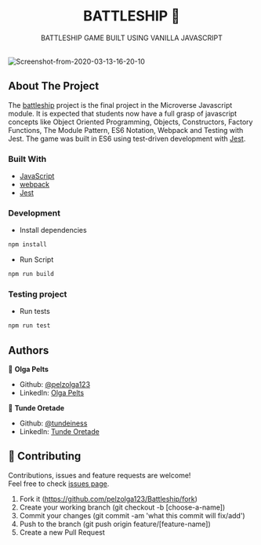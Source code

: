 <h1 align="center">BATTLESHIP 👋</h1>

<p align="center">BATTLESHIP GAME BUILT USING VANILLA JAVASCRIPT</p><br />

<img src="https://i.ibb.co/pystLHX/Screenshot-from-2020-03-13-16-20-10.png" alt="Screenshot-from-2020-03-13-16-20-10" border="0">

## About The Project

The [battleship](https://en.wikipedia.org/wiki/Battleship_(game)) project is the
final project in the Microverse Javascript module. It is expected that students now
have a full grasp of javascript concepts like Object Oriented Programming, Objects, Constructors, Factory
Functions, The Module Pattern, ES6 Notation, Webpack and Testing with Jest. The
game was built in ES6 using test-driven development with [Jest](https://jestjs.io/).


### Built With
* [JavaScript](https://www.javascript.com/)
* [webpack](https://webpack.js.org/)
* [Jest](https://jestjs.io/)

### Development
* Install dependencies
```sh
npm install
```
* Run Script
```sh
npm run build
```

### Testing project
* Run tests

```sh
npm run test
```

## Authors

👤 **Olga Pelts**
   - Github: [@pelzolga123](https://github.com/pelzolga123)
   - LinkedIn: [Olga Pelts](https://www.linkedin.com/in/olga-pelts/)

👤 **Tunde Oretade**
   - Github: [@tundeiness](https://github.com/tundeiness)
   - LinkedIn: [Tunde Oretade](https://www.linkedin.com/in/tundeoretade/)

## 🤝 Contributing

Contributions, issues and feature requests are welcome!<br />Feel free to check [issues page](https://github.com/pelzolga123/Battleship/issues).

1. Fork it (https://github.com/pelzolga123/Battleship/fork)
2. Create your working branch (git checkout -b [choose-a-name])
3. Commit your changes (git commit -am 'what this commit will fix/add')
4. Push to the branch (git push origin feature/[feature-name])
5. Create a new Pull Request
